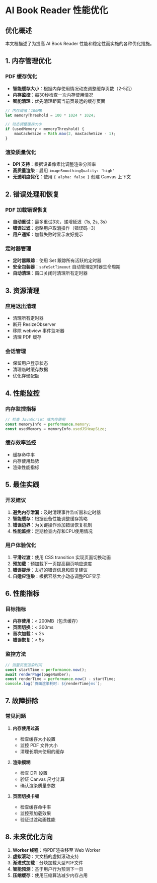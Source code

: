 # AI Book Reader 性能优化

## 优化概述

本文档描述了为提高 AI Book Reader 性能和稳定性而实施的各种优化措施。

## 1. 内存管理优化

### PDF 缓存优化
- **智能缓存大小**：根据内存使用情况动态调整缓存页数（2-5页）
- **内存监控**：每30秒检查一次内存使用情况
- **智能清理**：优先清理距离当前页最远的缓存页面

```javascript
// 内存阈值：100MB
let memoryThreshold = 100 * 1024 * 1024;

// 动态调整缓存大小
if (usedMemory > memoryThreshold) {
    maxCacheSize = Math.max(2, maxCacheSize - 1);
}
```

### 渲染质量优化
- **DPI 支持**：根据设备像素比调整渲染分辨率
- **高质量渲染**：启用 `imageSmoothingQuality: 'high'`
- **无透明度优化**：使用 `{ alpha: false }` 创建 Canvas 上下文

## 2. 错误处理和恢复

### PDF 加载错误恢复
- **自动重试**：最多重试3次，递增延迟（1s, 2s, 3s）
- **错误过滤**：忽略用户取消操作（错误码 -3）
- **用户通知**：加载失败时显示友好提示

### 定时器管理
- **定时器跟踪**：使用 Set 跟踪所有活跃的定时器
- **安全包装器**：`safeSetTimeout` 自动管理定时器生命周期
- **自动清理**：窗口关闭时清理所有定时器

## 3. 资源清理

### 应用退出清理
- 清理所有定时器
- 断开 ResizeObserver
- 移除 webview 事件监听器
- 清理 PDF 缓存

### 会话管理
- 保留用户登录状态
- 清理临时缓存数据
- 优化存储配额

## 4. 性能监控

### 内存监控指标
```javascript
// 检查 JavaScript 堆内存使用
const memoryInfo = performance.memory;
const usedMemory = memoryInfo.usedJSHeapSize;
```

### 缓存效率监控
- 缓存命中率
- 内存使用趋势
- 渲染性能指标

## 5. 最佳实践

### 开发建议
1. **避免内存泄漏**：及时清理事件监听器和定时器
2. **智能缓存**：根据设备性能调整缓存策略
3. **错误边界**：为关键操作添加错误恢复机制
4. **性能监控**：定期检查内存和CPU使用情况

### 用户体验优化
1. **平滑过渡**：使用 CSS transition 实现页面切换动画
2. **预加载**：预加载下一页提高翻页响应速度
3. **错误提示**：友好的错误信息和恢复建议
4. **自适应渲染**：根据容器大小动态调整PDF显示

## 6. 性能指标

### 目标指标
- **内存使用**：< 200MB（包含缓存）
- **页面切换**：< 300ms
- **首次加载**：< 2s
- **错误恢复**：< 5s

### 监控方法
```javascript
// 测量页面渲染时间
const startTime = performance.now();
await renderPage(pageNumber);
const renderTime = performance.now() - startTime;
console.log(`页面渲染耗时: ${renderTime}ms`);
```

## 7. 故障排除

### 常见问题
1. **内存使用过高**
   - 检查缓存大小设置
   - 监控 PDF 文件大小
   - 清理长期未使用的缓存

2. **渲染模糊**
   - 检查 DPI 设置
   - 验证 Canvas 尺寸计算
   - 确认渲染质量参数

3. **页面切换卡顿**
   - 检查缓存命中率
   - 监控预加载效果
   - 验证过渡动画性能

## 8. 未来优化方向

1. **Worker 线程**：将PDF渲染移至 Web Worker
2. **虚拟滚动**：大文档的虚拟滚动支持
3. **渐进式加载**：分块加载大型PDF文件
4. **智能预测**：基于用户行为预测下一页
5. **压缩缓存**：使用压缩算法减少内存占用 